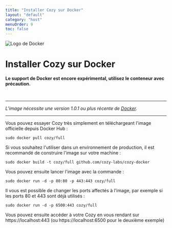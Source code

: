 ```yaml
---
title: "Installer Cozy sur Docker"
layout: "default"
category: "host"
menuOrder: 9
toc: false
---
```



<div class="install-inner-logo"> 
<img alt="Logo de Docker" src="/assets/images/docker-logo.png">
</div>

# Installer Cozy sur Docker

**Le support de Docker est encore expérimental, utilisez le conteneur avec précaution.**

<br>

---

*L’image nécessite une version 1.0.1 ou plus récente de [Docker](https://www.docker.com/).*

---

Vous pouvez essayer Cozy très simplement en téléchargeant l'image officielle
depuis Docker Hub :

```
sudo docker pull cozy/full
```

Si vous souhaitez l'utiliser dans un environnement de production, il est
recommandé de construire l'image sur votre machine :

```
sudo docker build -t cozy/full github.com/cozy-labs/cozy-docker
```

Vous pouvez ensuite lancer l'image avec la commande :

```
sudo docker run -d -p 80:80 -p 443:443 cozy/full
```

Il vous est possible de changer les ports affectés à l'image, par exemple si
les ports 80 et 443 sont déjà utilisés :
```
sudo docker run -d -p 6500:443 cozy/full
```

Vous pouvez ensuite accéder à votre Cozy en vous rendant sur
https://localhost:443 (ou https://localhost:6500 pour le deuxième exemple)
